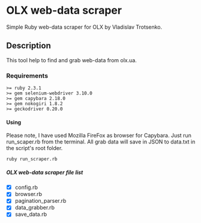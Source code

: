 # OLX web-data scraper
Simple Ruby web-data scraper for OLX by Vladislav Trotsenko.

## Description
This tool help to find and grab web-data from olx.ua.

### Requirements
```
>= ruby 2.3.1
>= gem selenium-webdriver 3.10.0
>= gem capybara 2.18.0
>= gem nokogiri 1.8.2
>= geckodriver 0.20.0
```

#### Using
Please note, I have used Mozilla FireFox as browser for Capybara. Just run run_scaper.rb from the terminal. All grab data will save in JSON to data.txt in the script's root folder.
```
ruby run_scraper.rb
```

##### OLX web-data scraper file list
- [x] config.rb
- [x] browser.rb
- [x] pagination_parser.rb 
- [x] data_grabber.rb
- [x] save_data.rb